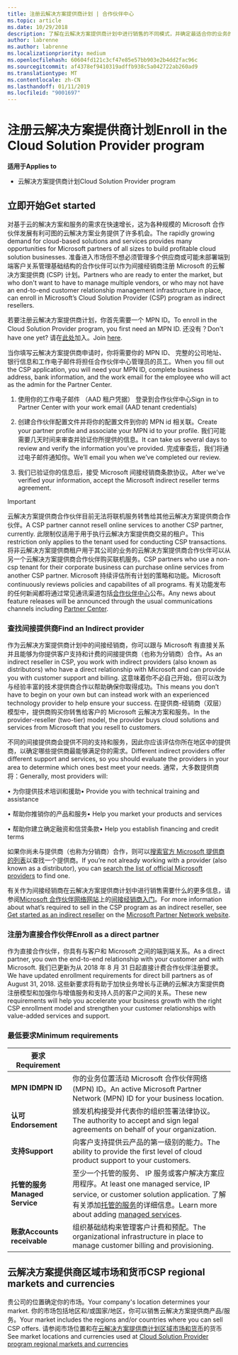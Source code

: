```yaml
---
title: 注册云解决方案提供商计划 | 合作伙伴中心
ms.topic: article
ms.date: 10/29/2018
description: 了解在云解决方案提供商计划中进行销售的不同模式，并确定最适合你的业务的模式
author: labrenne
ms.author: labrenne
ms.localizationpriority: medium
ms.openlocfilehash: 60604fd121c3cf47e85e57bb903e2b4dd2fac96c
ms.sourcegitcommit: af4378ef9410319adffb938c5a042722ab260ad9
ms.translationtype: MT
ms.contentlocale: zh-CN
ms.lasthandoff: 01/11/2019
ms.locfileid: "9001697"
---
```

# <a name="enroll-in-the-cloud-solution-provider-program"></a><span data-ttu-id="6a3cf-103">注册云解决方案提供商计划</span><span class="sxs-lookup"><span data-stu-id="6a3cf-103">Enroll in the Cloud Solution Provider program</span></span>

**<span data-ttu-id="6a3cf-104">适用于</span><span class="sxs-lookup"><span data-stu-id="6a3cf-104">Applies to</span></span>**

- <span data-ttu-id="6a3cf-105">云解决方案提供商计划</span><span class="sxs-lookup"><span data-stu-id="6a3cf-105">Cloud Solution Provider program</span></span>  


## <a name="get-started"></a><span data-ttu-id="6a3cf-106">立即开始</span><span class="sxs-lookup"><span data-stu-id="6a3cf-106">Get started</span></span>

<span data-ttu-id="6a3cf-107">对基于云的解决方案和服务的需求在快速增长，这为各种规模的 Microsoft 合作伙伴发展有利可图的云解决方案业务提供了许多机会。</span><span class="sxs-lookup"><span data-stu-id="6a3cf-107">The rapidly growing demand for cloud-based solutions and services provides many opportunities for Microsoft partners of all sizes to build profitable cloud solution businesses.</span></span> <span data-ttu-id="6a3cf-108">准备进入市场但不想必须管理多个供应商或可能未部署端到端客户关系管理基础结构的合作伙伴可以作为间接经销商注册 Microsoft 的云解决方案提供商 (CSP) 计划。</span><span class="sxs-lookup"><span data-stu-id="6a3cf-108">Partners who are ready to enter the market, but who don't want to have to manage multiple vendors, or who may not have an end-to-end customer relationship management infrastructure in place, can enroll in Microsoft’s Cloud Solution Provider (CSP) program as indirect resellers.</span></span>

<span data-ttu-id="6a3cf-109">若要注册云解决方案提供商计划，你首先需要一个 MPN ID。</span><span class="sxs-lookup"><span data-stu-id="6a3cf-109">To enroll in the Cloud Solution Provider program, you first need an MPN ID.</span></span> <span data-ttu-id="6a3cf-110">还没有？</span><span class="sxs-lookup"><span data-stu-id="6a3cf-110">Don't have one yet?</span></span> <span data-ttu-id="6a3cf-111">请在[此处](https://epe.mspartner.microsoft.com/EPE/portal/en-US?partnerid=)加入。</span><span class="sxs-lookup"><span data-stu-id="6a3cf-111">Join [here](https://epe.mspartner.microsoft.com/EPE/portal/en-US?partnerid=).</span></span>

<span data-ttu-id="6a3cf-112">当你填写云解决方案提供商申请时，你将需要你的 MPN ID、 完整的公司地址、 银行信息和工作电子邮件将担任合作伙伴中心管理员的员工。</span><span class="sxs-lookup"><span data-stu-id="6a3cf-112">When you fill out the CSP application, you will need your MPN ID, complete business address, bank information, and the work email for the employee who will act as the admin for the Partner Center.</span></span>

1. <span data-ttu-id="6a3cf-113">使用你的工作电子邮件 （AAD 租户凭据） 登录到合作伙伴中心</span><span class="sxs-lookup"><span data-stu-id="6a3cf-113">Sign in to Partner Center with your work email (AAD tenant credentials)</span></span>

2. <span data-ttu-id="6a3cf-114">创建合作伙伴配置文件并将你的配置文件到你的 MPN id 相关联。</span><span class="sxs-lookup"><span data-stu-id="6a3cf-114">Create your partner profile and associate your MPN id to your profile.</span></span>
<span data-ttu-id="6a3cf-115">我们可能需要几天时间来审查并验证你所提供的信息。</span><span class="sxs-lookup"><span data-stu-id="6a3cf-115">It can take us several days to review and verify the information you’ve provided.</span></span> <span data-ttu-id="6a3cf-116">完成审查后，我们将通过电子邮件通知你。</span><span class="sxs-lookup"><span data-stu-id="6a3cf-116">We’ll email you when we’ve completed our review.</span></span>

3. <span data-ttu-id="6a3cf-117">我们已验证你的信息后，接受 Microsoft 间接经销商条款协议。</span><span class="sxs-lookup"><span data-stu-id="6a3cf-117">After we've verified your information, accept the Microsoft indirect reseller terms agreement.</span></span>

> [!IMPORTANT]  
> <span data-ttu-id="6a3cf-118">云解决方案提供商合作伙伴目前无法将联机服务转售给其他云解决方案提供商合作伙伴。</span><span class="sxs-lookup"><span data-stu-id="6a3cf-118">A CSP partner cannot resell online services to another CSP partner, currently.</span></span> <span data-ttu-id="6a3cf-119">此限制仅适用于用于执行云解决方案提供商交易的租户。</span><span class="sxs-lookup"><span data-stu-id="6a3cf-119">This restriction only applies to the tenant used for conducting CSP transactions.</span></span> <span data-ttu-id="6a3cf-120">将非云解决方案提供商租户用于其公司的业务的云解决方案提供商合作伙伴可以从另一个云解决方案提供商合作伙伴购买联机服务。</span><span class="sxs-lookup"><span data-stu-id="6a3cf-120">CSP partners who use a non-csp tenant for their corporate business can purchase online services from another CSP partner.</span></span> <span data-ttu-id="6a3cf-121">Microsoft 持续评估所有计划的策略和功能。</span><span class="sxs-lookup"><span data-stu-id="6a3cf-121">Microsoft continuously reviews policies and capabilites of all programs.</span></span> <span data-ttu-id="6a3cf-122">有关功能发布的任何新闻都将通过常见通讯渠道包括[合作伙伴中心](https://partner.microsoft.com/en-us/pcv/announcements)公布。</span><span class="sxs-lookup"><span data-stu-id="6a3cf-122">Any news about feature releases will be announced through the usual communications channels including [Partner Center](https://partner.microsoft.com/en-us/pcv/announcements).</span></span>

### <a name="find-an-indirect-provider"></a><span data-ttu-id="6a3cf-123">查找间接提供商</span><span class="sxs-lookup"><span data-stu-id="6a3cf-123">Find an Indirect provider</span></span>

<span data-ttu-id="6a3cf-124">作为云解决方案提供商计划中的间接经销商，你可以跟与 Microsoft 有直接关系并且能够为你提供客户支持和计费的间接提供商（也称为分销商）合作。</span><span class="sxs-lookup"><span data-stu-id="6a3cf-124">As an indirect reseller in CSP, you work with indirect providers (also known as distributors) who have a direct relationship with Microsoft and can provide you with customer support and billing.</span></span> <span data-ttu-id="6a3cf-125">这意味着你不必自己开始，但可以改为与经验丰富的技术提供商合作以帮助确保你取得成功。</span><span class="sxs-lookup"><span data-stu-id="6a3cf-125">This means you don’t have to begin on your own but can instead work with an experienced technology provider to help ensure your success.</span></span> <span data-ttu-id="6a3cf-126">在提供商-经销商（双层）模型中，提供商购买你转售给客户的 Microsoft 云解决方案和服务。</span><span class="sxs-lookup"><span data-stu-id="6a3cf-126">In the provider-reseller (two-tier) model, the provider buys cloud solutions and services from Microsoft that you resell to customers.</span></span>

<span data-ttu-id="6a3cf-127">不同的间接提供商会提供不同的支持和服务，因此你应该评估你所在地区中的提供商，以确定哪些提供商最能够满足你的需求。</span><span class="sxs-lookup"><span data-stu-id="6a3cf-127">Different indirect providers offer different support and services, so you should evaluate the providers in your area to determine which ones best meet your needs.</span></span> <span data-ttu-id="6a3cf-128">通常，大多数提供商将：</span><span class="sxs-lookup"><span data-stu-id="6a3cf-128">Generally, most providers will:</span></span> 

<span data-ttu-id="6a3cf-129">• 为你提供技术培训和援助</span><span class="sxs-lookup"><span data-stu-id="6a3cf-129">•   Provide you with technical training and assistance</span></span>

<span data-ttu-id="6a3cf-130">• 帮助你推销你的产品和服务</span><span class="sxs-lookup"><span data-stu-id="6a3cf-130">•   Help you market your products and services</span></span> 

<span data-ttu-id="6a3cf-131">• 帮助你建立确定融资和信贷条款</span><span class="sxs-lookup"><span data-stu-id="6a3cf-131">•   Help you establish financing and credit terms</span></span>

<span data-ttu-id="6a3cf-132">如果你尚未与提供商（也称为分销商）合作，则可以[搜索官方 Microsoft 提供商的列表](https://partnercenter.microsoft.com/partner/find-a-provider)以查找一个提供商。</span><span class="sxs-lookup"><span data-stu-id="6a3cf-132">If you’re not already working with a provider (also known as a distributor), you can [search the list of official Microsoft providers](https://partnercenter.microsoft.com/partner/find-a-provider) to find one.</span></span>

<span data-ttu-id="6a3cf-133">有关作为间接经销商在云解决方案提供商计划中进行销售需要什么的更多信息，请参阅[Microsoft 合作伙伴网络网站](https://partner.microsoft.com/)上的[间接经销商入门](https://partner.microsoft.com/cloud-solution-provider/whats-required)。</span><span class="sxs-lookup"><span data-stu-id="6a3cf-133">For more information about what’s required to sell in the CSP program as an indirect reseller, see [Get started as an indirect reseller](https://partner.microsoft.com/cloud-solution-provider/whats-required) on the [Microsoft Partner Network website](https://partner.microsoft.com/).</span></span> 



### <a name="enroll-as-a-direct-partner"></a><span data-ttu-id="6a3cf-134">注册为直接合作伙伴</span><span class="sxs-lookup"><span data-stu-id="6a3cf-134">Enroll as a direct partner</span></span>

<span data-ttu-id="6a3cf-135">作为直接合作伙伴，你具有与客户和 Microsoft 之间的端到端关系。</span><span class="sxs-lookup"><span data-stu-id="6a3cf-135">As a direct partner, you own the end-to-end relationship with your customer and with Microsoft.</span></span> <span data-ttu-id="6a3cf-136">我们已更新为从 2018 年 8 月 31 日起直接计费合作伙伴注册要求。</span><span class="sxs-lookup"><span data-stu-id="6a3cf-136">We have updated enrollment requirements for direct bill partners as of August 31, 2018.</span></span> <span data-ttu-id="6a3cf-137">这些新要求将有助于加快业务增长与正确的云解决方案提供商注册模型和加强你与增值服务和支持人员的客户之间的关系。</span><span class="sxs-lookup"><span data-stu-id="6a3cf-137">These new requirements will help you accelerate your business growth with the right CSP enrollment model and strengthen your customer relationships with value-added services and support.</span></span> 

### <a name="minimum-requirements"></a><span data-ttu-id="6a3cf-138">最低要求</span><span class="sxs-lookup"><span data-stu-id="6a3cf-138">Minimum requirements</span></span>

|**<span data-ttu-id="6a3cf-139">要求</span><span class="sxs-lookup"><span data-stu-id="6a3cf-139">Requirement</span></span>**|                             |
|--------------------------------|--------------------------------------------------------------|
|**<span data-ttu-id="6a3cf-140">MPN ID</span><span class="sxs-lookup"><span data-stu-id="6a3cf-140">MPN ID</span></span>**   |<span data-ttu-id="6a3cf-141">你的业务位置活动 Microsoft 合作伙伴网络 (MPN) ID。</span><span class="sxs-lookup"><span data-stu-id="6a3cf-141">An active Microsoft Partner Network (MPN) ID for your business location.</span></span>   |
|**<span data-ttu-id="6a3cf-142">认可</span><span class="sxs-lookup"><span data-stu-id="6a3cf-142">Endorsement</span></span>**   |<span data-ttu-id="6a3cf-143">颁发机构接受并代表你的组织签署法律协议。</span><span class="sxs-lookup"><span data-stu-id="6a3cf-143">The authority to accept and sign legal agreements on behalf of your organization.</span></span>|
|**<span data-ttu-id="6a3cf-144">支持</span><span class="sxs-lookup"><span data-stu-id="6a3cf-144">Support</span></span>**   |<span data-ttu-id="6a3cf-145">向客户支持提供云产品的第一级别的能力。</span><span class="sxs-lookup"><span data-stu-id="6a3cf-145">The ability to provide the first level of cloud product support to your customers.</span></span>|
|**<span data-ttu-id="6a3cf-146">托管的服务</span><span class="sxs-lookup"><span data-stu-id="6a3cf-146">Managed Service</span></span>**   |<span data-ttu-id="6a3cf-147">至少一个托管的服务、 IP 服务或客户解决方案应用程序。</span><span class="sxs-lookup"><span data-stu-id="6a3cf-147">At least one managed service, IP service, or customer solution application.</span></span> <span data-ttu-id="6a3cf-148">了解有关添加[托管的服务](https://partner.microsoft.com/en-US/business-opportunities/managed-services-provider)的详细信息。</span><span class="sxs-lookup"><span data-stu-id="6a3cf-148">Learn more about adding [managed services](https://partner.microsoft.com/en-US/business-opportunities/managed-services-provider).</span></span>|
|**<span data-ttu-id="6a3cf-149">账款</span><span class="sxs-lookup"><span data-stu-id="6a3cf-149">Accounts receivable</span></span>** |<span data-ttu-id="6a3cf-150">组织基础结构来管理客户计费和预配。</span><span class="sxs-lookup"><span data-stu-id="6a3cf-150">The organizational infrastructure in place to manage customer billing and provisioning.</span></span> 



## <a name="csp-regional-markets-and-currencies"></a><span data-ttu-id="6a3cf-151">云解决方案提供商区域市场和货币</span><span class="sxs-lookup"><span data-stu-id="6a3cf-151">CSP regional markets and currencies</span></span>

<span data-ttu-id="6a3cf-152">贵公司的位置确定你的市场。</span><span class="sxs-lookup"><span data-stu-id="6a3cf-152">Your company's location determines your market.</span></span> <span data-ttu-id="6a3cf-153">你的市场包括地区和/或国家/地区，你可以销售云解决方案提供商产品/服务。</span><span class="sxs-lookup"><span data-stu-id="6a3cf-153">Your market includes the regions and/or countries where you can sell CSP offers.</span></span> <span data-ttu-id="6a3cf-154">请参阅市场位置和在[云解决方案提供商计划区域市场和货币](regional-authorization-overview.md)的货币</span><span class="sxs-lookup"><span data-stu-id="6a3cf-154">See market locations and currencies used at [Cloud Solution Provider program regional markets and currencies](regional-authorization-overview.md)</span></span>




